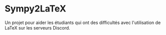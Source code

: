 # Sympy2LaTeX
Un projet pour aider les étudiants qui ont des difficultés avec l'utilisation de LaTeX sur les serveurs Discord.
